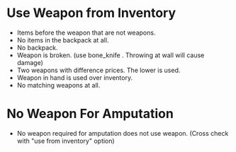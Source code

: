 
# Use Weapon from Inventory
* Items before the weapon that are not weapons.
* No items in the backpack at all.
* No backpack.
* Weapon is broken.  (use bone_knife .  Throwing at wall will cause damage)
* Two weapons with difference prices.  The lower is used.
* Weapon in hand is used over inventory.
* No matching weapons at all.

# No Weapon For Amputation
* No weapon required for amputation does not use weapon. (Cross check with "use from inventory" option)
